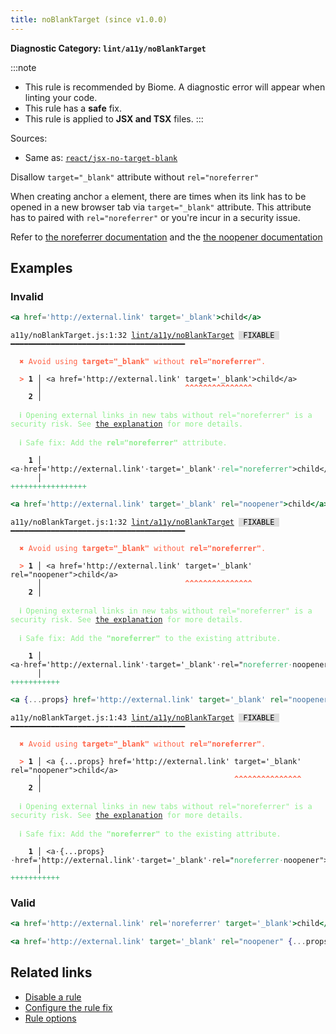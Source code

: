 ```yaml
---
title: noBlankTarget (since v1.0.0)
---
```


**Diagnostic Category: `lint/a11y/noBlankTarget`**

:::note
- This rule is recommended by Biome. A diagnostic error will appear when linting your code.
- This rule has a **safe** fix.
- This rule is applied to **JSX and TSX** files.
:::

Sources: 
- Same as: <a href="https://github.com/jsx-eslint/eslint-plugin-react/blob/master/docs/rules/jsx-no-target-blank.md" target="_blank"><code>react/jsx-no-target-blank</code></a>

Disallow `target="_blank"` attribute without `rel="noreferrer"`

When creating anchor `a` element, there are times when its link has to be opened in a new browser tab
via `target="_blank"` attribute. This attribute has to paired with `rel="noreferrer"` or you're incur
in a security issue.

Refer to [the noreferrer documentation](https://html.spec.whatwg.org/multipage/links.html#link-type-noreferrer)
and the [the noopener documentation](https://html.spec.whatwg.org/multipage/links.html#link-type-noopener)

## Examples

### Invalid

```jsx
<a href='http://external.link' target='_blank'>child</a>
```

<pre class="language-text"><code class="language-text">a11y/noBlankTarget.js:1:32 <a href="https://biomejs.dev/linter/rules/no-blank-target">lint/a11y/noBlankTarget</a> <span style="color: #000; background-color: #ddd;"> FIXABLE </span> ━━━━━━━━━━━━━━━━━━━━━━━━━━━━━━━━━━━━━━━

<strong><span style="color: Tomato;">  </span></strong><strong><span style="color: Tomato;">✖</span></strong> <span style="color: Tomato;">Avoid using </span><span style="color: Tomato;"><strong>target=&quot;_blank&quot;</strong></span><span style="color: Tomato;"> without </span><span style="color: Tomato;"><strong>rel=&quot;noreferrer&quot;</strong></span><span style="color: Tomato;">.</span>
  
<strong><span style="color: Tomato;">  </span></strong><strong><span style="color: Tomato;">&gt;</span></strong> <strong>1 │ </strong>&lt;a href='http://external.link' target='_blank'&gt;child&lt;/a&gt;
   <strong>   │ </strong>                               <strong><span style="color: Tomato;">^</span></strong><strong><span style="color: Tomato;">^</span></strong><strong><span style="color: Tomato;">^</span></strong><strong><span style="color: Tomato;">^</span></strong><strong><span style="color: Tomato;">^</span></strong><strong><span style="color: Tomato;">^</span></strong><strong><span style="color: Tomato;">^</span></strong><strong><span style="color: Tomato;">^</span></strong><strong><span style="color: Tomato;">^</span></strong><strong><span style="color: Tomato;">^</span></strong><strong><span style="color: Tomato;">^</span></strong><strong><span style="color: Tomato;">^</span></strong><strong><span style="color: Tomato;">^</span></strong><strong><span style="color: Tomato;">^</span></strong><strong><span style="color: Tomato;">^</span></strong>
    <strong>2 │ </strong>
  
<strong><span style="color: lightgreen;">  </span></strong><strong><span style="color: lightgreen;">ℹ</span></strong> <span style="color: lightgreen;">Opening external links in new tabs without rel=&quot;noreferrer&quot; is a security risk. See </span><span style="color: lightgreen;"><a href="https://html.spec.whatwg.org/multipage/links.html#link-type-noopener">the explanation</a></span><span style="color: lightgreen;"> for more details.</span>
  
<strong><span style="color: lightgreen;">  </span></strong><strong><span style="color: lightgreen;">ℹ</span></strong> <span style="color: lightgreen;">Safe fix</span><span style="color: lightgreen;">: </span><span style="color: lightgreen;">Add the </span><span style="color: lightgreen;"><strong>rel=&quot;noreferrer&quot;</strong></span><span style="color: lightgreen;"> attribute.</span>
  
<strong>  </strong><strong>  1 │ </strong>&lt;a<span style="opacity: 0.8;">·</span>href='http://external.link'<span style="opacity: 0.8;">·</span>target='_blank'<span style="opacity: 0.8;"><span style="color: MediumSeaGreen;">·</span></span><span style="color: MediumSeaGreen;">r</span><span style="color: MediumSeaGreen;">e</span><span style="color: MediumSeaGreen;">l</span><span style="color: MediumSeaGreen;">=</span><span style="color: MediumSeaGreen;">&quot;</span><span style="color: MediumSeaGreen;">n</span><span style="color: MediumSeaGreen;">o</span><span style="color: MediumSeaGreen;">r</span><span style="color: MediumSeaGreen;">e</span><span style="color: MediumSeaGreen;">f</span><span style="color: MediumSeaGreen;">e</span><span style="color: MediumSeaGreen;">r</span><span style="color: MediumSeaGreen;">r</span><span style="color: MediumSeaGreen;">e</span><span style="color: MediumSeaGreen;">r</span><span style="color: MediumSeaGreen;">&quot;</span>&gt;child&lt;/a&gt;
<strong>  </strong><strong>    │ </strong>                                              <span style="color: MediumSeaGreen;">+</span><span style="color: MediumSeaGreen;">+</span><span style="color: MediumSeaGreen;">+</span><span style="color: MediumSeaGreen;">+</span><span style="color: MediumSeaGreen;">+</span><span style="color: MediumSeaGreen;">+</span><span style="color: MediumSeaGreen;">+</span><span style="color: MediumSeaGreen;">+</span><span style="color: MediumSeaGreen;">+</span><span style="color: MediumSeaGreen;">+</span><span style="color: MediumSeaGreen;">+</span><span style="color: MediumSeaGreen;">+</span><span style="color: MediumSeaGreen;">+</span><span style="color: MediumSeaGreen;">+</span><span style="color: MediumSeaGreen;">+</span><span style="color: MediumSeaGreen;">+</span><span style="color: MediumSeaGreen;">+</span>          
</code></pre>

```jsx
<a href='http://external.link' target='_blank' rel="noopener">child</a>
```

<pre class="language-text"><code class="language-text">a11y/noBlankTarget.js:1:32 <a href="https://biomejs.dev/linter/rules/no-blank-target">lint/a11y/noBlankTarget</a> <span style="color: #000; background-color: #ddd;"> FIXABLE </span> ━━━━━━━━━━━━━━━━━━━━━━━━━━━━━━━━━━━━━━━

<strong><span style="color: Tomato;">  </span></strong><strong><span style="color: Tomato;">✖</span></strong> <span style="color: Tomato;">Avoid using </span><span style="color: Tomato;"><strong>target=&quot;_blank&quot;</strong></span><span style="color: Tomato;"> without </span><span style="color: Tomato;"><strong>rel=&quot;noreferrer&quot;</strong></span><span style="color: Tomato;">.</span>
  
<strong><span style="color: Tomato;">  </span></strong><strong><span style="color: Tomato;">&gt;</span></strong> <strong>1 │ </strong>&lt;a href='http://external.link' target='_blank' rel=&quot;noopener&quot;&gt;child&lt;/a&gt;
   <strong>   │ </strong>                               <strong><span style="color: Tomato;">^</span></strong><strong><span style="color: Tomato;">^</span></strong><strong><span style="color: Tomato;">^</span></strong><strong><span style="color: Tomato;">^</span></strong><strong><span style="color: Tomato;">^</span></strong><strong><span style="color: Tomato;">^</span></strong><strong><span style="color: Tomato;">^</span></strong><strong><span style="color: Tomato;">^</span></strong><strong><span style="color: Tomato;">^</span></strong><strong><span style="color: Tomato;">^</span></strong><strong><span style="color: Tomato;">^</span></strong><strong><span style="color: Tomato;">^</span></strong><strong><span style="color: Tomato;">^</span></strong><strong><span style="color: Tomato;">^</span></strong><strong><span style="color: Tomato;">^</span></strong>
    <strong>2 │ </strong>
  
<strong><span style="color: lightgreen;">  </span></strong><strong><span style="color: lightgreen;">ℹ</span></strong> <span style="color: lightgreen;">Opening external links in new tabs without rel=&quot;noreferrer&quot; is a security risk. See </span><span style="color: lightgreen;"><a href="https://html.spec.whatwg.org/multipage/links.html#link-type-noopener">the explanation</a></span><span style="color: lightgreen;"> for more details.</span>
  
<strong><span style="color: lightgreen;">  </span></strong><strong><span style="color: lightgreen;">ℹ</span></strong> <span style="color: lightgreen;">Safe fix</span><span style="color: lightgreen;">: </span><span style="color: lightgreen;">Add the </span><span style="color: lightgreen;"><strong>&quot;noreferrer&quot;</strong></span><span style="color: lightgreen;"> to the existing attribute.</span>
  
<strong>  </strong><strong>  1 │ </strong>&lt;a<span style="opacity: 0.8;">·</span>href='http://external.link'<span style="opacity: 0.8;">·</span>target='_blank'<span style="opacity: 0.8;">·</span>rel=&quot;<span style="color: MediumSeaGreen;">n</span><span style="color: MediumSeaGreen;">o</span><span style="color: MediumSeaGreen;">r</span><span style="color: MediumSeaGreen;">e</span><span style="color: MediumSeaGreen;">f</span><span style="color: MediumSeaGreen;">e</span><span style="color: MediumSeaGreen;">r</span><span style="color: MediumSeaGreen;">r</span><span style="color: MediumSeaGreen;">e</span><span style="color: MediumSeaGreen;">r</span><span style="opacity: 0.8;"><span style="color: MediumSeaGreen;">·</span></span>noopener&quot;&gt;child&lt;/a&gt;
<strong>  </strong><strong>    │ </strong>                                                    <span style="color: MediumSeaGreen;">+</span><span style="color: MediumSeaGreen;">+</span><span style="color: MediumSeaGreen;">+</span><span style="color: MediumSeaGreen;">+</span><span style="color: MediumSeaGreen;">+</span><span style="color: MediumSeaGreen;">+</span><span style="color: MediumSeaGreen;">+</span><span style="color: MediumSeaGreen;">+</span><span style="color: MediumSeaGreen;">+</span><span style="color: MediumSeaGreen;">+</span><span style="color: MediumSeaGreen;">+</span>                   
</code></pre>

```jsx
<a {...props} href='http://external.link' target='_blank' rel="noopener">child</a>
```

<pre class="language-text"><code class="language-text">a11y/noBlankTarget.js:1:43 <a href="https://biomejs.dev/linter/rules/no-blank-target">lint/a11y/noBlankTarget</a> <span style="color: #000; background-color: #ddd;"> FIXABLE </span> ━━━━━━━━━━━━━━━━━━━━━━━━━━━━━━━━━━━━━━━

<strong><span style="color: Tomato;">  </span></strong><strong><span style="color: Tomato;">✖</span></strong> <span style="color: Tomato;">Avoid using </span><span style="color: Tomato;"><strong>target=&quot;_blank&quot;</strong></span><span style="color: Tomato;"> without </span><span style="color: Tomato;"><strong>rel=&quot;noreferrer&quot;</strong></span><span style="color: Tomato;">.</span>
  
<strong><span style="color: Tomato;">  </span></strong><strong><span style="color: Tomato;">&gt;</span></strong> <strong>1 │ </strong>&lt;a {...props} href='http://external.link' target='_blank' rel=&quot;noopener&quot;&gt;child&lt;/a&gt;
   <strong>   │ </strong>                                          <strong><span style="color: Tomato;">^</span></strong><strong><span style="color: Tomato;">^</span></strong><strong><span style="color: Tomato;">^</span></strong><strong><span style="color: Tomato;">^</span></strong><strong><span style="color: Tomato;">^</span></strong><strong><span style="color: Tomato;">^</span></strong><strong><span style="color: Tomato;">^</span></strong><strong><span style="color: Tomato;">^</span></strong><strong><span style="color: Tomato;">^</span></strong><strong><span style="color: Tomato;">^</span></strong><strong><span style="color: Tomato;">^</span></strong><strong><span style="color: Tomato;">^</span></strong><strong><span style="color: Tomato;">^</span></strong><strong><span style="color: Tomato;">^</span></strong><strong><span style="color: Tomato;">^</span></strong>
    <strong>2 │ </strong>
  
<strong><span style="color: lightgreen;">  </span></strong><strong><span style="color: lightgreen;">ℹ</span></strong> <span style="color: lightgreen;">Opening external links in new tabs without rel=&quot;noreferrer&quot; is a security risk. See </span><span style="color: lightgreen;"><a href="https://html.spec.whatwg.org/multipage/links.html#link-type-noopener">the explanation</a></span><span style="color: lightgreen;"> for more details.</span>
  
<strong><span style="color: lightgreen;">  </span></strong><strong><span style="color: lightgreen;">ℹ</span></strong> <span style="color: lightgreen;">Safe fix</span><span style="color: lightgreen;">: </span><span style="color: lightgreen;">Add the </span><span style="color: lightgreen;"><strong>&quot;noreferrer&quot;</strong></span><span style="color: lightgreen;"> to the existing attribute.</span>
  
<strong>  </strong><strong>  1 │ </strong>&lt;a<span style="opacity: 0.8;">·</span>{...props}<span style="opacity: 0.8;">·</span>href='http://external.link'<span style="opacity: 0.8;">·</span>target='_blank'<span style="opacity: 0.8;">·</span>rel=&quot;<span style="color: MediumSeaGreen;">n</span><span style="color: MediumSeaGreen;">o</span><span style="color: MediumSeaGreen;">r</span><span style="color: MediumSeaGreen;">e</span><span style="color: MediumSeaGreen;">f</span><span style="color: MediumSeaGreen;">e</span><span style="color: MediumSeaGreen;">r</span><span style="color: MediumSeaGreen;">r</span><span style="color: MediumSeaGreen;">e</span><span style="color: MediumSeaGreen;">r</span><span style="opacity: 0.8;"><span style="color: MediumSeaGreen;">·</span></span>noopener&quot;&gt;child&lt;/a&gt;
<strong>  </strong><strong>    │ </strong>                                                               <span style="color: MediumSeaGreen;">+</span><span style="color: MediumSeaGreen;">+</span><span style="color: MediumSeaGreen;">+</span><span style="color: MediumSeaGreen;">+</span><span style="color: MediumSeaGreen;">+</span><span style="color: MediumSeaGreen;">+</span><span style="color: MediumSeaGreen;">+</span><span style="color: MediumSeaGreen;">+</span><span style="color: MediumSeaGreen;">+</span><span style="color: MediumSeaGreen;">+</span><span style="color: MediumSeaGreen;">+</span>                   
</code></pre>

### Valid

```jsx
<a href='http://external.link' rel='noreferrer' target='_blank'>child</a>
```

```jsx
<a href='http://external.link' target='_blank' rel="noopener" {...props}>child</a>
```

## Related links

- [Disable a rule](/linter/#disable-a-lint-rule)
- [Configure the rule fix](/linter#configure-the-rule-fix)
- [Rule options](/linter/#rule-options)
